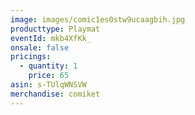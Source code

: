 ```yaml
---
image: images/comic1es0stw9ucaagbih.jpg
producttype: Playmat
eventId: mkb4XfKk_
onsale: false
pricings:
  - quantity: 1
    price: 65
asin: s-TUlqWNSVW
merchandise: comiket
---
```

